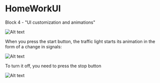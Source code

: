 # HomeWorkUI
Block 4 - "UI customization and animations"			

![Alt text](https://github.com/noshum/HomeWorkUI/blob/main/btnStartTrafficLightScreen.png)

When you press the start button, the traffic light starts its animation in the form of a change in signals: 

![Alt text](https://github.com/noshum/HomeWorkUI/blob/main/btnStopTrafficLightScreen.png)

To turn it off, you need to press the stop button

![Alt text](https://github.com/noshum/HomeWorkUI/blob/main/SigmaTrafficLightScreen.png)

